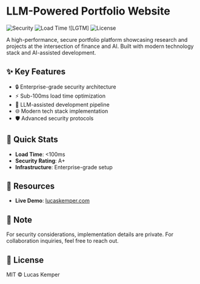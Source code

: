 # LLM-Powered Portfolio Website

![Security](https://img.shields.io/badge/Security-A+-darkgreen) ![Load Time](https://img.shields.io/badge/Load%20Time-<100ms-brightgreen) ![LGTM] ![License](https://img.shields.io/badge/License-MIT-blue)

A high-performance, secure portfolio platform showcasing research and projects at the intersection of finance and AI. Built with modern technology stack and AI-assisted development.

## ✨ Key Features

- 🔒 Enterprise-grade security architecture
- ⚡ Sub-100ms load time optimization
- 🤖 LLM-assisted development pipeline
- 🌐 Modern tech stack implementation
- 🛡️ Advanced security protocols

## 🚀 Quick Stats
- **Load Time**: <100ms
- **Security Rating**: A+
- **Infrastructure**: Enterprise-grade setup

## 🔗 Resources
- **Live Demo**: [lucaskemper.com](https://lucaskemper.com)

## 📝 Note

For security considerations, implementation details are private. For collaboration inquiries, feel free to reach out.

## 📜 License

MIT © Lucas Kemper
